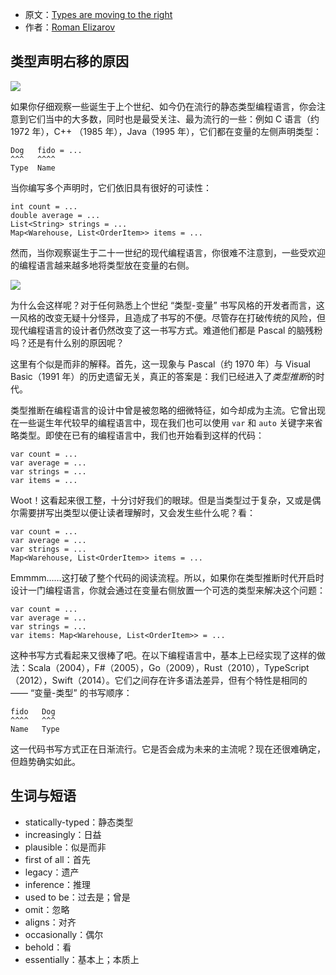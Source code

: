 - 原文：[Types are moving to the right](https://medium.com/@elizarov/types-are-moving-to-the-right-22c0ef31dd4a)
- 作者：[Roman Elizarov](https://medium.com/@elizarov)

## 类型声明右移的原因

![](https://cdn-images-1.medium.com/max/800/0*cKzCpeFCRxQQM77R.jpg)

如果你仔细观察一些诞生于上个世纪、如今仍在流行的静态类型编程语言，你会注意到它们当中的大多数，同时也是最受关注、最为流行的一些：例如 C 语言（约 1972 年），C++ （1985 年），Java（1995 年），它们都在变量的左侧声明类型：

```
Dog   fido = ...
^^^   ^^^^
Type  Name
```

当你编写多个声明时，它们依旧具有很好的可读性：

```
int count = ...
double average = ...
List<String> strings = ...
Map<Warehouse, List<OrderItem>> items = ...
```

然而，当你观察诞生于二十一世纪的现代编程语言，你很难不注意到，一些受欢迎的编程语言越来越多地将类型放在变量的右侧。

![](https://cdn-images-1.medium.com/max/800/1*c4glYoRWwPRaYWpj9aCtgQ.png)

为什么会这样呢？对于任何熟悉上个世纪 “类型-变量” 书写风格的开发者而言，这一风格的改变无疑十分怪异，且造成了书写的不便。尽管存在打破传统的风险，但现代编程语言的设计者仍然改变了这一书写方式。难道他们都是 Pascal 的脑残粉吗？还是有什么别的原因呢？

这里有个似是而非的解释。首先，这一现象与 Pascal（约 1970 年）与 Visual Basic（1991 年）的历史遗留无关，真正的答案是：我们已经进入了*类型推断*的时代。

类型推断在编程语言的设计中曾是被忽略的细微特征，如今却成为主流。它曾出现在一些诞生年代较早的编程语言中，现在我们也可以使用 `var` 和 `auto` 关键字来省略类型。即使在已有的编程语言中，我们也开始看到这样的代码：

```
var count = ...
var average = ...
var strings = ...
var items = ...
```

Woot！这看起来很工整，十分讨好我们的眼球。但是当类型过于复杂，又或是偶尔需要拼写出类型以便让读者理解时，又会发生些什么呢？看：

```
var count = ...
var average = ...
var strings = ...
Map<Warehouse, List<OrderItem>> items = ...
```

Emmmm……这打破了整个代码的阅读流程。所以，如果你在类型推断时代开启时设计一门编程语言，你就会通过在变量右侧放置一个可选的类型来解决这个问题：

```
var count = ...
var average = ...
var strings = ...
var items: Map<Warehouse, List<OrderItem>> = ...
```

这种书写方式看起来又很棒了吧。在以下编程语言中，基本上已经实现了这样的做法：Scala（2004），F#（2005），Go（2009），Rust（2010），TypeScript（2012），Swift（2014）。它们之间存在许多语法差异，但有个特性是相同的 —— “变量-类型” 的书写顺序：

```
fido   Dog
^^^^   ^^^
Name   Type
```

这一代码书写方式正在日渐流行。它是否会成为未来的主流呢？现在还很难确定，但趋势确实如此。

## 生词与短语

- statically-typed：静态类型
- increasingly：日益
- plausible：似是而非
- first of all：首先
- legacy：遗产
- inference：推理
- used to be：过去是；曾是
- omit：忽略
- aligns：对齐
- occasionally：偶尔
- behold：看
- essentially：基本上；本质上
